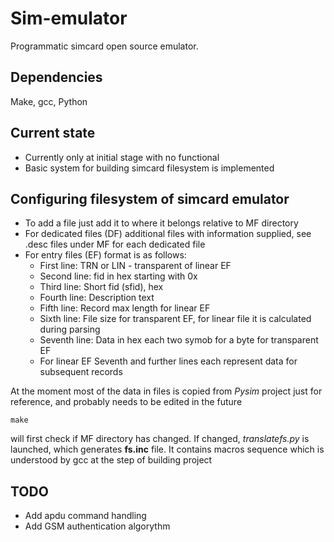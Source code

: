# Sim-emulator
Programmatic simcard open source emulator.  

## Dependencies
Make, gcc, Python

## Current state
* Currently only at initial stage with no functional
* Basic system for building simcard filesystem is implemented

## Configuring filesystem of simcard emulator
- To add a file just add it to where it belongs relative to MF directory
- For dedicated files (DF) additional files with information supplied, see .desc files under MF for each dedicated file
- For entry files (EF) format is as follows:
    - First line: TRN or LIN - transparent of linear EF
    - Second line: fid in hex starting with 0x
    - Third line: Short fid (sfid), hex
    - Fourth line: Description text
    - Fifth line: Record max length for linear EF
    - Sixth line: File size for transparent EF, for linear file it is calculated during parsing
    - Seventh line: Data in hex each two symob for a byte for transparent EF
    - For linear EF Seventh and further lines each represent data for subsequent records

At the moment most of the data in files is copied from *Pysim* project just for reference, and probably needs to be edited in the future

```
make
```
will first check if MF directory has changed. If changed, *translatefs.py* is launched, which generates **fs.inc** file. It contains macros sequence which is understood by gcc at the step of building project

## TODO
* Add apdu command handling
* Add GSM authentication algorythm
